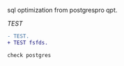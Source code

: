 sql optimization from postgrespro qpt. 
  
_TEST_   
  
```diff
- TEST. 
+ TEST fsfds. 
```
`check postgres`

